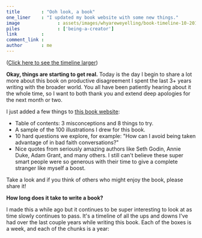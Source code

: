 ```yaml
---
title        : "Ooh look, a book"
one_liner    : "I updated my book website with some new things."
image			   : assets/images/whyareweyelling/book-timeline-10-2019.png
piles			   : ['being-a-creator']
link         : 
comment_link : 
author       : me
---
```


([Click here to see the timeline larger](https://busterbenson.com/book/timeline))

**Okay, things are starting to get real.** Today is the day I begin to share a lot more about this book on productive disagreement I spent the last 3+ years writing with the broader world. You all have been patiently hearing about it the whole time, so I want to both thank you and extend deep apologies for the next month or two.

I just added a few things to [this book website](http://busterbenson.com/whyareweyelling):

- Table of contents: 3 misconceptions and 8 things to try.
- A sample of the 100 illustrations I drew for this book.
- 10 hard questions we explore, for example: "How can I avoid being taken advantage of in bad faith conversations?"
- Nice quotes from seriously amazing authors like Seth Godin, Annie Duke, Adam Grant, and many others. I still can't believe these super smart people were so generous with their time to give a complete stranger like myself a boost.

Take a look and if you think of others who might enjoy the book, please share it!

**How long does it take to write a book?**

I made this a while ago but it continues to be super interesting to look at as time slowly continues to pass. It's a timeline of all the ups and downs I've had over the last couple years while writing this book. Each of the boxes is a week, and each of the chunks is a year:
